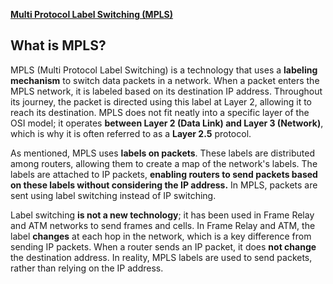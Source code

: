 [**Multi Protocol Label Switching (MPLS)**](https://en.wikipedia.org/wiki/Multiprotocol_Label_Switching)
## What is **MPLS**?

MPLS (Multi Protocol Label Switching) is a technology that uses a **labeling mechanism** to switch data packets in a network. When a packet enters the MPLS network, it is labeled based on its destination IP address. Throughout its journey, the packet is directed using this label at Layer 2, allowing it to reach its destination. MPLS does not fit neatly into a specific layer of the OSI model; it operates **between Layer 2 (Data Link) and Layer 3 (Network)**, which is why it is often referred to as a **Layer 2.5** protocol.

As mentioned, MPLS uses **labels on packets**. These labels are distributed among routers, allowing them to create a map of the network's labels. The labels are attached to IP packets, **enabling routers to send packets based on these labels without considering the IP address.** In MPLS, packets are sent using label switching instead of IP switching.

Label switching **is not a new technology**; it has been used in Frame Relay and ATM networks to send frames and cells. In Frame Relay and ATM, the label **changes** at each hop in the network, which is a key difference from sending IP packets. When a router sends an IP packet, it does **not change** the destination address. In reality, MPLS labels are used to send packets, rather than relying on the IP address.